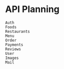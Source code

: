 # API Planning
    Auth
    Foods
    Restaurants
    Menu
    Order
    Payments
    Reviews
    User
    Images 
    Mail
    